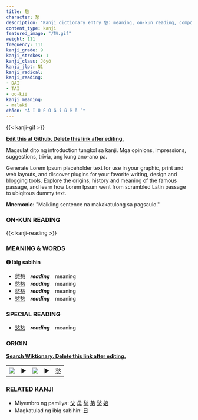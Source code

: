 ```yaml
---
title: 愁
character: 愁
description: "Kanji dictionary entry 愁: meaning, on-kun reading, compounds, origin, related kanji"
content_type: kanji
featured_image: "/愁.gif"
weight: 111
frequency: 111
kanji_grade: 9
kanji_strokes: 1
kanji_class: Jōyō
kanji_jlpt: N1
kanji_radical: 
kanji_reading: 
- DAI
- TAI
- oo-kii
kanji_meaning:
- malaki
chōon: "Ā Ī Ū Ē Ō ā ī ū ē ō ’"
---
```

[//]: # (Don't edit the line below. Kanji animated GIF code is automatically generated.)
{{< kanji-gif >}}

[//]: # (Edit below this line.)

**[Edit this at Github. Delete this link after editing.](https://github.com/tim0g/tim/tree/main/content/kanji/愁/index.md)**

Magsulat dito ng introduction tungkol sa kanji. Mga opinions, impressions, suggestions, trivia, ang kung ano-ano pa.

Generate Lorem Ipsum placeholder text for use in your graphic, print and web layouts, and discover plugins for your favorite writing, design and blogging tools. Explore the origins, history and meaning of the famous passage, and learn how Lorem Ipsum went from scrambled Latin passage to ubiqitous dummy text.
 
**Mnemonic:** "Maikling sentence na makakatulong sa pagsaulo."

### ON-KUN READING

[//]: # (Don't edit the line below. ON-KUN READING code is automatically generated.)
{{< kanji-reading >}}

### MEANING & WORDS

#### ➊ **Ibig sabihin**
  - [愁](../愁)[愁](../愁)　***reading***　meaning
  - [愁](../愁)[愁](../愁)　***reading***　meaning
  - [愁](../愁)[愁](../愁)　***reading***　meaning
  - [愁](../愁)[愁](../愁)　***reading***　meaning

### SPECIAL READING
  - [愁](../愁)[愁](../愁)　***reading***　meaning

### ORIGIN

**[Search Wiktionary. Delete this link after editing.](https://wiktionary.org/wiki/愁)**
<table class="kanji-table"><tr><td>
<img src="60px-愁-bronze.svg.png">
</td><td>▶</td><td>
<img src="60px-愁-oracle.svg.png">
</td><td>▶</td>
<td class="kanji-origin">愁</td>
</tr></table>

### RELATED KANJI
- Miyembro ng pamilya: [父](../父) [母](../母) [愁](../愁) [弟](../弟) [愁](../愁) [娘](../娘)
- Magkatulad ng ibig sabihin: [日](../日)
